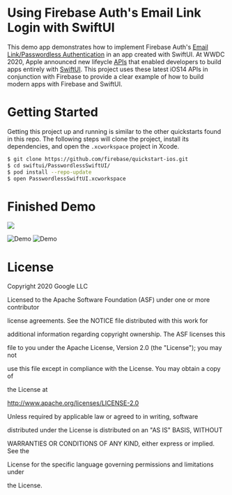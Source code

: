 # Using Firebase Auth's Email Link Login with SwiftUI
This demo app demonstrates how to implement Firebase Auth's 
[Email Link/Passwordless Authentication](https://firebase.google.com/docs/auth/ios/email-link-auth) 
in an app created with SwiftUI. At WWDC 2020, Apple announced
new lifeycle [APIs](https://developer.apple.com/documentation/swiftui/app) 
that enabled developers to build apps entirely with 
[SwiftUI](https://developer.apple.com/xcode/swiftui/). This project uses these 
latest iOS14 APIs in conjunction with Firebase to provide a clear 
example of how to build modern apps with Firebase and SwiftUI.

# Getting Started
Getting this project up and running is similar to the other quickstarts 
found in this repo. The following steps will clone the project, 
install its dependencies, and open the `.xcworkspace` project in Xcode.
```bash
$ git clone https://github.com/firebase/quickstart-ios.git
$ cd swiftui/PasswordlessSwiftUI/
$ pod install --repo-update
$ open PasswordlessSwiftUI.xcworkspace
```

# Finished Demo

<img src="https://raw.githubusercontent.com/firebase/quickstart-ios/nc-passwordless-swiftui/swiftui/PasswordlessSwiftUI/media/login_flow.gif" img align="center">

![Demo](https://raw.githubusercontent.com/firebase/quickstart-ios/nc-passwordless-swiftui/swiftui/PasswordlessSwiftUI/media/login_flow.gif)
![Demo](./media/login_flow.gif)

# License
  
Copyright 2020 Google LLC

Licensed to the Apache Software Foundation (ASF) under one or more contributor

license agreements.  See the NOTICE file distributed with this work for

additional information regarding copyright ownership.  The ASF licenses this

file to you under the Apache License, Version 2.0 (the "License"); you may not

use this file except in compliance with the License.  You may obtain a copy of

the License at
  

http://www.apache.org/licenses/LICENSE-2.0

  
Unless required by applicable law or agreed to in writing, software

distributed under the License is distributed on an "AS IS" BASIS, WITHOUT

WARRANTIES OR CONDITIONS OF ANY KIND, either express or implied.  See the

License for the specific language governing permissions and limitations under

the License.
